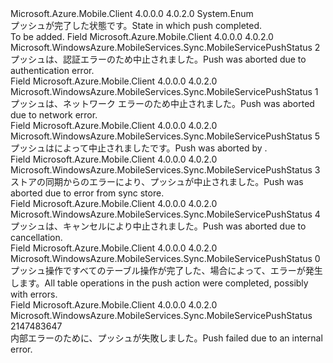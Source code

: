 <Type Name="MobileServicePushStatus" FullName="Microsoft.WindowsAzure.MobileServices.Sync.MobileServicePushStatus">
  <TypeSignature Language="C#" Value="public enum MobileServicePushStatus" />
  <TypeSignature Language="ILAsm" Value=".class public auto ansi sealed MobileServicePushStatus extends System.Enum" />
  <TypeSignature Language="DocId" Value="T:Microsoft.WindowsAzure.MobileServices.Sync.MobileServicePushStatus" />
  <TypeSignature Language="VB.NET" Value="Public Enum MobileServicePushStatus" />
  <TypeSignature Language="F#" Value="type MobileServicePushStatus = " />
  <AssemblyInfo>
    <AssemblyName>Microsoft.Azure.Mobile.Client</AssemblyName>
    <AssemblyVersion>4.0.0.0</AssemblyVersion>
    <AssemblyVersion>4.0.2.0</AssemblyVersion>
  </AssemblyInfo>
  <Base>
    <BaseTypeName>System.Enum</BaseTypeName>
  </Base>
  <Docs>
    <summary>
            <span data-ttu-id="4506c-101">プッシュが完了した状態です。</span><span class="sxs-lookup"><span data-stu-id="4506c-101">State in which push completed.</span></span>
            </summary>
    <remarks>To be added.</remarks>
  </Docs>
  <Members>
    <Member MemberName="CancelledByAuthenticationError">
      <MemberSignature Language="C#" Value="CancelledByAuthenticationError" />
      <MemberSignature Language="ILAsm" Value=".field public static literal valuetype Microsoft.WindowsAzure.MobileServices.Sync.MobileServicePushStatus CancelledByAuthenticationError = int32(2)" />
      <MemberSignature Language="DocId" Value="F:Microsoft.WindowsAzure.MobileServices.Sync.MobileServicePushStatus.CancelledByAuthenticationError" />
      <MemberSignature Language="VB.NET" Value="CancelledByAuthenticationError" />
      <MemberSignature Language="F#" Value="CancelledByAuthenticationError = 2" Usage="Microsoft.WindowsAzure.MobileServices.Sync.MobileServicePushStatus.CancelledByAuthenticationError" />
      <MemberType>Field</MemberType>
      <AssemblyInfo>
        <AssemblyName>Microsoft.Azure.Mobile.Client</AssemblyName>
        <AssemblyVersion>4.0.0.0</AssemblyVersion>
        <AssemblyVersion>4.0.2.0</AssemblyVersion>
      </AssemblyInfo>
      <ReturnValue>
        <ReturnType>Microsoft.WindowsAzure.MobileServices.Sync.MobileServicePushStatus</ReturnType>
      </ReturnValue>
      <MemberValue>2</MemberValue>
      <Docs>
        <summary>
            <span data-ttu-id="4506c-102">プッシュは、認証エラーのため中止されました。</span><span class="sxs-lookup"><span data-stu-id="4506c-102">Push was aborted due to authentication error.</span></span>
            </summary>
      </Docs>
    </Member>
    <Member MemberName="CancelledByNetworkError">
      <MemberSignature Language="C#" Value="CancelledByNetworkError" />
      <MemberSignature Language="ILAsm" Value=".field public static literal valuetype Microsoft.WindowsAzure.MobileServices.Sync.MobileServicePushStatus CancelledByNetworkError = int32(1)" />
      <MemberSignature Language="DocId" Value="F:Microsoft.WindowsAzure.MobileServices.Sync.MobileServicePushStatus.CancelledByNetworkError" />
      <MemberSignature Language="VB.NET" Value="CancelledByNetworkError" />
      <MemberSignature Language="F#" Value="CancelledByNetworkError = 1" Usage="Microsoft.WindowsAzure.MobileServices.Sync.MobileServicePushStatus.CancelledByNetworkError" />
      <MemberType>Field</MemberType>
      <AssemblyInfo>
        <AssemblyName>Microsoft.Azure.Mobile.Client</AssemblyName>
        <AssemblyVersion>4.0.0.0</AssemblyVersion>
        <AssemblyVersion>4.0.2.0</AssemblyVersion>
      </AssemblyInfo>
      <ReturnValue>
        <ReturnType>Microsoft.WindowsAzure.MobileServices.Sync.MobileServicePushStatus</ReturnType>
      </ReturnValue>
      <MemberValue>1</MemberValue>
      <Docs>
        <summary>
            <span data-ttu-id="4506c-103">プッシュは、ネットワーク エラーのため中止されました。</span><span class="sxs-lookup"><span data-stu-id="4506c-103">Push was aborted due to network error.</span></span>
            </summary>
      </Docs>
    </Member>
    <Member MemberName="CancelledByOperation">
      <MemberSignature Language="C#" Value="CancelledByOperation" />
      <MemberSignature Language="ILAsm" Value=".field public static literal valuetype Microsoft.WindowsAzure.MobileServices.Sync.MobileServicePushStatus CancelledByOperation = int32(5)" />
      <MemberSignature Language="DocId" Value="F:Microsoft.WindowsAzure.MobileServices.Sync.MobileServicePushStatus.CancelledByOperation" />
      <MemberSignature Language="VB.NET" Value="CancelledByOperation" />
      <MemberSignature Language="F#" Value="CancelledByOperation = 5" Usage="Microsoft.WindowsAzure.MobileServices.Sync.MobileServicePushStatus.CancelledByOperation" />
      <MemberType>Field</MemberType>
      <AssemblyInfo>
        <AssemblyName>Microsoft.Azure.Mobile.Client</AssemblyName>
        <AssemblyVersion>4.0.0.0</AssemblyVersion>
        <AssemblyVersion>4.0.2.0</AssemblyVersion>
      </AssemblyInfo>
      <ReturnValue>
        <ReturnType>Microsoft.WindowsAzure.MobileServices.Sync.MobileServicePushStatus</ReturnType>
      </ReturnValue>
      <MemberValue>5</MemberValue>
      <Docs>
        <summary>
            <span data-ttu-id="4506c-104">プッシュはによって中止されました<see cref="T:Microsoft.WindowsAzure.MobileServices.Sync.IMobileServiceTableOperation" />です。</span><span class="sxs-lookup"><span data-stu-id="4506c-104">Push was aborted by <see cref="T:Microsoft.WindowsAzure.MobileServices.Sync.IMobileServiceTableOperation" />.</span></span>
            </summary>
      </Docs>
    </Member>
    <Member MemberName="CancelledBySyncStoreError">
      <MemberSignature Language="C#" Value="CancelledBySyncStoreError" />
      <MemberSignature Language="ILAsm" Value=".field public static literal valuetype Microsoft.WindowsAzure.MobileServices.Sync.MobileServicePushStatus CancelledBySyncStoreError = int32(3)" />
      <MemberSignature Language="DocId" Value="F:Microsoft.WindowsAzure.MobileServices.Sync.MobileServicePushStatus.CancelledBySyncStoreError" />
      <MemberSignature Language="VB.NET" Value="CancelledBySyncStoreError" />
      <MemberSignature Language="F#" Value="CancelledBySyncStoreError = 3" Usage="Microsoft.WindowsAzure.MobileServices.Sync.MobileServicePushStatus.CancelledBySyncStoreError" />
      <MemberType>Field</MemberType>
      <AssemblyInfo>
        <AssemblyName>Microsoft.Azure.Mobile.Client</AssemblyName>
        <AssemblyVersion>4.0.0.0</AssemblyVersion>
        <AssemblyVersion>4.0.2.0</AssemblyVersion>
      </AssemblyInfo>
      <ReturnValue>
        <ReturnType>Microsoft.WindowsAzure.MobileServices.Sync.MobileServicePushStatus</ReturnType>
      </ReturnValue>
      <MemberValue>3</MemberValue>
      <Docs>
        <summary>
            <span data-ttu-id="4506c-105">ストアの同期からのエラーにより、プッシュが中止されました。</span><span class="sxs-lookup"><span data-stu-id="4506c-105">Push was aborted due to error from sync store.</span></span>
            </summary>
      </Docs>
    </Member>
    <Member MemberName="CancelledByToken">
      <MemberSignature Language="C#" Value="CancelledByToken" />
      <MemberSignature Language="ILAsm" Value=".field public static literal valuetype Microsoft.WindowsAzure.MobileServices.Sync.MobileServicePushStatus CancelledByToken = int32(4)" />
      <MemberSignature Language="DocId" Value="F:Microsoft.WindowsAzure.MobileServices.Sync.MobileServicePushStatus.CancelledByToken" />
      <MemberSignature Language="VB.NET" Value="CancelledByToken" />
      <MemberSignature Language="F#" Value="CancelledByToken = 4" Usage="Microsoft.WindowsAzure.MobileServices.Sync.MobileServicePushStatus.CancelledByToken" />
      <MemberType>Field</MemberType>
      <AssemblyInfo>
        <AssemblyName>Microsoft.Azure.Mobile.Client</AssemblyName>
        <AssemblyVersion>4.0.0.0</AssemblyVersion>
        <AssemblyVersion>4.0.2.0</AssemblyVersion>
      </AssemblyInfo>
      <ReturnValue>
        <ReturnType>Microsoft.WindowsAzure.MobileServices.Sync.MobileServicePushStatus</ReturnType>
      </ReturnValue>
      <MemberValue>4</MemberValue>
      <Docs>
        <summary>
            <span data-ttu-id="4506c-106">プッシュは、キャンセルにより中止されました。</span><span class="sxs-lookup"><span data-stu-id="4506c-106">Push was aborted due to cancellation.</span></span>
            </summary>
      </Docs>
    </Member>
    <Member MemberName="Complete">
      <MemberSignature Language="C#" Value="Complete" />
      <MemberSignature Language="ILAsm" Value=".field public static literal valuetype Microsoft.WindowsAzure.MobileServices.Sync.MobileServicePushStatus Complete = int32(0)" />
      <MemberSignature Language="DocId" Value="F:Microsoft.WindowsAzure.MobileServices.Sync.MobileServicePushStatus.Complete" />
      <MemberSignature Language="VB.NET" Value="Complete" />
      <MemberSignature Language="F#" Value="Complete = 0" Usage="Microsoft.WindowsAzure.MobileServices.Sync.MobileServicePushStatus.Complete" />
      <MemberType>Field</MemberType>
      <AssemblyInfo>
        <AssemblyName>Microsoft.Azure.Mobile.Client</AssemblyName>
        <AssemblyVersion>4.0.0.0</AssemblyVersion>
        <AssemblyVersion>4.0.2.0</AssemblyVersion>
      </AssemblyInfo>
      <ReturnValue>
        <ReturnType>Microsoft.WindowsAzure.MobileServices.Sync.MobileServicePushStatus</ReturnType>
      </ReturnValue>
      <MemberValue>0</MemberValue>
      <Docs>
        <summary>
            <span data-ttu-id="4506c-107">プッシュ操作ですべてのテーブル操作が完了した、場合によって、エラーが発生します。</span><span class="sxs-lookup"><span data-stu-id="4506c-107">All table operations in the push action were completed, possibly with errors.</span></span>
            </summary>
      </Docs>
    </Member>
    <Member MemberName="InternalError">
      <MemberSignature Language="C#" Value="InternalError" />
      <MemberSignature Language="ILAsm" Value=".field public static literal valuetype Microsoft.WindowsAzure.MobileServices.Sync.MobileServicePushStatus InternalError = int32(2147483647)" />
      <MemberSignature Language="DocId" Value="F:Microsoft.WindowsAzure.MobileServices.Sync.MobileServicePushStatus.InternalError" />
      <MemberSignature Language="VB.NET" Value="InternalError" />
      <MemberSignature Language="F#" Value="InternalError = 2147483647" Usage="Microsoft.WindowsAzure.MobileServices.Sync.MobileServicePushStatus.InternalError" />
      <MemberType>Field</MemberType>
      <AssemblyInfo>
        <AssemblyName>Microsoft.Azure.Mobile.Client</AssemblyName>
        <AssemblyVersion>4.0.0.0</AssemblyVersion>
        <AssemblyVersion>4.0.2.0</AssemblyVersion>
      </AssemblyInfo>
      <ReturnValue>
        <ReturnType>Microsoft.WindowsAzure.MobileServices.Sync.MobileServicePushStatus</ReturnType>
      </ReturnValue>
      <MemberValue>2147483647</MemberValue>
      <Docs>
        <summary>
            <span data-ttu-id="4506c-108">内部エラーのために、プッシュが失敗しました。</span><span class="sxs-lookup"><span data-stu-id="4506c-108">Push failed due to an internal error.</span></span>
            </summary>
      </Docs>
    </Member>
  </Members>
</Type>
